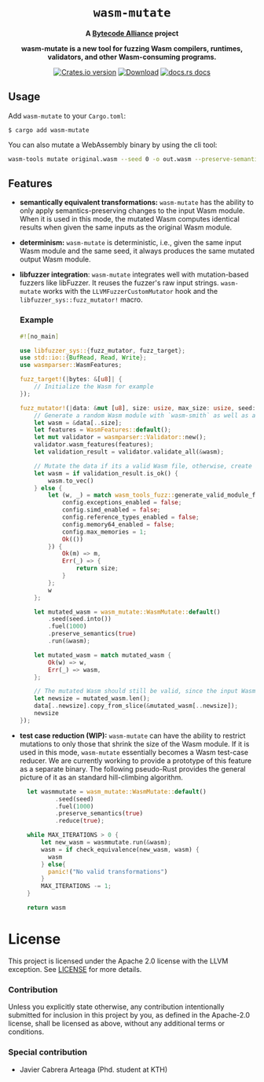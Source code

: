 <div align="center">
  <h1><code>wasm-mutate</code></h1>

<strong>A <a href="https://bytecodealliance.org/">Bytecode Alliance</a> project</strong>

  <p>
    <strong>wasm-mutate is a new tool for fuzzing Wasm compilers, runtimes, validators, and other Wasm-consuming programs.</strong>
  </p>

  <!-- TODO add proper links -->
  <p>
    <a href="https://crates.io/crates/wasm-mutate"><img src="https://img.shields.io/crates/v/wasm-mutate.svg?style=flat-square" alt="Crates.io version" /></a>
    <a href="https://crates.io/crates/wasm-mutate"><img src="https://img.shields.io/crates/d/wasm-mutate.svg?style=flat-square" alt="Download" /></a>
    <a href="https://docs.rs/wasm-mutate/"><img src="https://img.shields.io/static/v1?label=docs&message=wasm-mutate&color=blue&style=flat-square" alt="docs.rs docs" /></a>
  </p>
</div>

<!-- .  -->


## Usage

Add `wasm-mutate` to your `Cargo.toml`:

```shell
$ cargo add wasm-mutate
```

You can also mutate a WebAssembly binary by using the cli tool:

```bash
wasm-tools mutate original.wasm --seed 0 -o out.wasm --preserve-semantics
```

## Features

* **semantically equivalent transformations:** `wasm-mutate` has the ability to
  only apply semantics-preserving changes to the input Wasm module. When it is
  used in this mode, the mutated Wasm computes identical results when
  given the same inputs as the original Wasm module.
* **determinism:** `wasm-mutate` is deterministic, i.e., given the same input
  Wasm module and the same seed, it always produces the same mutated
  output Wasm module.
* **libfuzzer integration**: `wasm-mutate` integrates well with mutation-based fuzzers like libFuzzer. It
  reuses the fuzzer's raw input strings. `wasm-mutate` works with the
  `LLVMFuzzerCustomMutator` hook and the
  `libfuzzer_sys::fuzz_mutator!` macro.

  ### Example

  ```rust
  #![no_main]

  use libfuzzer_sys::{fuzz_mutator, fuzz_target};
  use std::io::{BufRead, Read, Write};
  use wasmparser::WasmFeatures;

  fuzz_target!(|bytes: &[u8]| {
      // Initialize the Wasm for example
  });

  fuzz_mutator!(|data: &mut [u8], size: usize, max_size: usize, seed: u32| {
      // Generate a random Wasm module with `wasm-smith` as well as a RNG seed for
      let wasm = &data[..size];
      let features = WasmFeatures::default();
      let mut validator = wasmparser::Validator::new();
      validator.wasm_features(features);
      let validation_result = validator.validate_all(&wasm);

      // Mutate the data if its a valid Wasm file, otherwise, create a random one
      let wasm = if validation_result.is_ok() {
          wasm.to_vec()
      } else {
          let (w, _) = match wasm_tools_fuzz::generate_valid_module_from_seed(seed, |config, u| {
              config.exceptions_enabled = false;
              config.simd_enabled = false;
              config.reference_types_enabled = false;
              config.memory64_enabled = false;
              config.max_memories = 1;
              Ok(())
          }) {
              Ok(m) => m,
              Err(_) => {
                  return size;
              }
          };
          w
      };

      let mutated_wasm = wasm_mutate::WasmMutate::default()
          .seed(seed.into())
          .fuel(1000)
          .preserve_semantics(true)
          .run(&wasm);

      let mutated_wasm = match mutated_wasm {
          Ok(w) => w,
          Err(_) => wasm,
      };

      // The mutated Wasm should still be valid, since the input Wasm was valid.
      let newsize = mutated_wasm.len();
      data[..newsize].copy_from_slice(&mutated_wasm[..newsize]);
      newsize
  });


  ```

* **test case reduction (WIP):** `wasm-mutate` can have the ability to restrict
  mutations to only those that shrink the size of the Wasm module. If it is used
  in this mode, `wasm-mutate` essentially becomes a Wasm test-case reducer. We
  are currently working to provide a prototype of this feature as a separate
  binary. The following pseudo-Rust provides the general picture of it as an
  standard hill-climbing algorithm.

  ```rust
    let wasmmutate = wasm_mutate::WasmMutate::default()
            .seed(seed)
            .fuel(1000)
            .preserve_semantics(true)
            .reduce(true);

    while MAX_ITERATIONS > 0 {
        let new_wasm = wasmmutate.run(&wasm);
        wasm = if check_equivalence(new_wasm, wasm) {
          wasm
        } else{
          panic!("No valid transformations")
        }
        MAX_ITERATIONS -= 1;
    }

    return wasm

  ```

# License

This project is licensed under the Apache 2.0 license with the LLVM exception.
See [LICENSE](../../LICENSE) for more details.

### Contribution

Unless you explicitly state otherwise, any contribution intentionally submitted
for inclusion in this project by you, as defined in the Apache-2.0 license,
shall be licensed as above, without any additional terms or conditions.

### Special contribution

* Javier Cabrera Arteaga (Phd. student at KTH)
